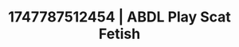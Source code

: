 ---
categories:
- Erotic vulnerability
- Whispered desires
- Kinky dreams
- Candlelit scenes
- Tattooed beauties
image: /assets/images/1747787512454.jpg
layout: post
seo:
  description: Featured content with premium ABDL Play, Scat Fetish. HD images available.
  keywords: ABDL Play, Scat Fetish
  og_image: /assets/images/1747787512454.jpg
  schema_type: VisualArtwork
tags:
- ABDL Play
- '#1747787512454'
- Scat Fetish
title: 1747787512454 | ABDL Play Scat Fetish
---